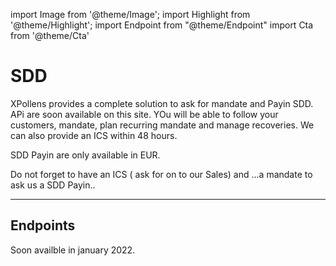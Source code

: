 import Image from '@theme/Image';
import Highlight from '@theme/Highlight';
import Endpoint from "@theme/Endpoint"
import Cta from '@theme/Cta'

# SDD

<Highlight>

XPollens provides a complete solution to ask for mandate and Payin SDD. APi are soon available on this site. YOu will be able to follow your customers, mandate, plan recurring mandate and manage recoveries. We can also provide an ICS within 48 hours.

</Highlight>

<Highlight type="caution">

SDD Payin are only available in EUR.

</Highlight>

<Highlight type="danger">

Do not forget to have an ICS ( ask for on to our Sales) and ...a mandate to ask us a SDD Payin..

</Highlight>

---


## Endpoints

Soon availble in january 2022.

<Cta
  context="doc"
  ui="button"
  link="/api/Core"
  label="Try it out"
/>
